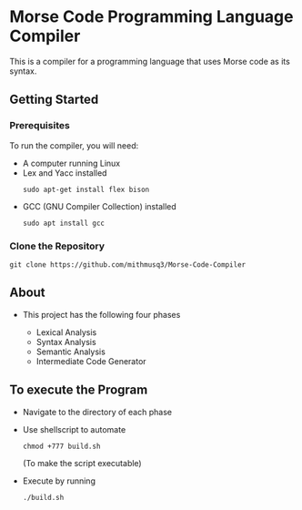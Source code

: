 # Morse Code Programming Language Compiler

This is a compiler for a programming language that uses Morse code as its syntax. 

## Getting Started

### Prerequisites

To run the compiler, you will need:

* A computer running Linux
* Lex and Yacc installed
  ``` 
  sudo apt-get install flex bison 
  ```
* GCC (GNU Compiler Collection) installed
  ``` 
  sudo apt install gcc 
  ```

### Clone the Repository

  ``` 
  git clone https://github.com/mithmusq3/Morse-Code-Compiler 
  ``` 


## About

 - This project has the following four phases
   
   * Lexical Analysis
   * Syntax Analysis
   * Semantic Analysis
   * Intermediate Code Generator

## To execute the Program 
 
 - Navigate to the directory of each phase
 - Use shellscript to automate 
 
   ``` 
   chmod +777 build.sh 
   ```
   (To make the script executable)
    
 - Execute by running
   ``` 
   ./build.sh 
   ```

